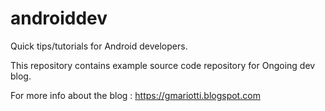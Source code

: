 androiddev
==========

Quick tips/tutorials for Android developers.

This repository contains example source code repository for Ongoing dev blog.

For more info about the blog : https://gmariotti.blogspot.com
